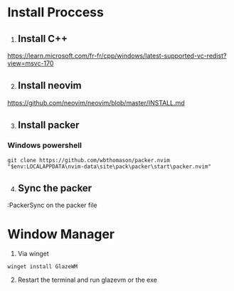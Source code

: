 # Install Proccess

1. ## Install C++

https://learn.microsoft.com/fr-fr/cpp/windows/latest-supported-vc-redist?view=msvc-170

2. ## Install neovim

https://github.com/neovim/neovim/blob/master/INSTALL.md

3. ## Install packer

### Windows powershell

`git clone https://github.com/wbthomason/packer.nvim "$env:LOCALAPPDATA\nvim-data\site\pack\packer\start\packer.nvim"`

4. ## Sync the packer

:PackerSync on the packer file

# Window Manager

1. Via winget 

`winget install GlazeWM`

2. Restart the terminal and run glazevm or the exe
